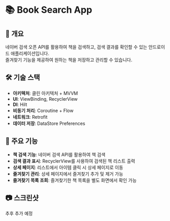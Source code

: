 # 📚 Book Search App

## 📌 개요
네이버 검색 오픈 API를 활용하여 책을 검색하고, 검색 결과를 확인할 수 있는 안드로이드 애플리케이션입니다.  
즐겨찾기 기능을 제공하여 원하는 책을 저장하고 관리할 수 있습니다.

## 🛠 기술 스택
- **아키텍처**: 클린 아키텍처 + MVVM  
- **UI**: ViewBinding, RecyclerView  
- **DI**: Hilt  
- **비동기 처리**: Coroutine + Flow  
- **네트워크**: Retrofit  
- **데이터 저장**: DataStore Preferences  

## 📱 주요 기능
- **책 검색 기능**: 네이버 검색 API를 활용하여 책 검색  
- **검색 결과 표시**: RecyclerView를 사용하여 검색된 책 리스트 출력  
- **상세 페이지**: 리스트에서 아이템 클릭 시 상세 페이지로 이동  
- **즐겨찾기 관리**: 상세 페이지에서 즐겨찾기 추가 및 제거 가능  
- **즐겨찾기 목록 조회**: 즐겨찾기한 책 목록을 별도 화면에서 확인 가능  

## 📷 스크린샷
추후 추가 예정
